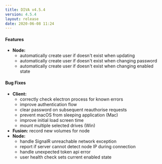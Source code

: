 ```yaml
---
title: DIVA v4.5.4
version: 4.5.4
layout: release
date: 2020-06-08 11:24
---
```


#### Features

* **Node:**
  * automatically create user if doesn't exist when updating
  * automatically create user if doesn't exist when changing password
  * automatically create user if doesn't exist when changing enabled state



#### Bug Fixes

* **Client:**
  * correctly check electron process for known errors
  * improve authentication flow
  * clear password on subsequent reauthorise requests
  * prevent macOS from sleeping application (Mac)
  * improve initial load screen time
  * mount multiple selected drives (Win)
* **Fusion:** record new volumes for node
* **Node:**
  * handle SignalR unreachable network exception
  * report if server cannot detect node IP during connection
  * handle unexpected token api error
  * user health check sets current enabled state
